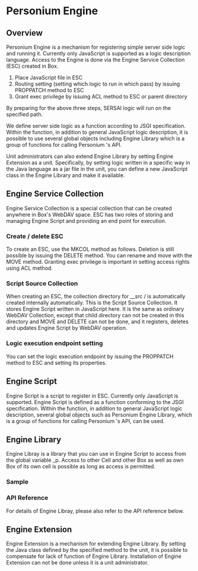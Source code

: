 # Personium Engine
## Overview

Personium Engine is a mechanism for registering simple server side logic and running it. Currently only JavaScript is supported as a logic description language. Access to the Engine is done via the Engine Service Collection (ESC) created in Box.

1. Place JavaScript file in ESC
1. Routing setting (setting which logic to run in which pass) by issuing PROPPATCH method to ESC
1. Grant exec privilege by issuing ACL method to ESC or parent directory

By preparing for the above three steps, SERSAI logic will run on the specified path.

We define server side logic as a function according to JSGI specification. Within the function, in addition to general JavaScript logic description, it is possible to use several global objects including Engine Library which is a group of functions for calling Personium 's API.

Unit administrators can also extend Engine Library by setting Engine Extension as a unit. Specifically, by setting logic written in a specific way in the Java language as a jar file in the unit, you can define a new JavaScript class in the Engine Library and make it available.

## Engine Service Collection
Engine Service Collection is a special collection that can be created anywhere in Box's WebDAV space. ESC has two roles of storing and managing Engine Script and providing an end point for execution.

### Create / delete ESC
To create an ESC, use the MKCOL method as follows. Deletion is still possible by issuing the DELETE method. You can rename and move with the MOVE method. Granting exec privilege is important in setting access rights using ACL method.

### Script Source Collection
When creating an ESC, the collection directory for __src / is automatically created internally automatically. This is the Script Source Collection. It stores Engine Script written in JavaScript here. It is the same as ordinary WebDAV Collection, except that child directory can not be created in this directory and MOVE and DELETE can not be done, and it registers, deletes and updates Engine Script by WebDAV operation.

### Logic execution endpoint setting
You can set the logic execution endpoint by issuing the PROPPATCH method to ESC and setting its properties.

## Engine Script
Engine Script is a script to register in ESC. Currently only JavaScript is supported. Engine Script is defined as a function conforming to the JSGI specification. Within the function, in addition to general JavaScript logic description, several global objects such as Personium Engine Library, which is a group of functions for calling Personium 's API, can be used.

## Engine Library
Engine Libray is a library that you can use in Engine Script to access from the global variable _p. Access to other Cell and other Box as well as own Box of its own cell is possible as long as access is permitted.

### Sample

### API Reference
For details of Engine Libray, please also refer to the API reference below.

## Engine Extension
Engine Extension is a mechanism for extending Engine Library. By setting the Java class defined by the specified method to the unit, it is possible to compensate for lack of function of Engine Library. Installation of Engine Extension can not be done unless it is a unit administrator.
